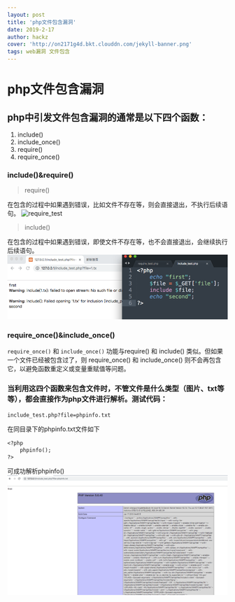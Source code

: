 ```yaml
---
layout: post
title: 'php文件包含漏洞'
date: 2019-2-17
author: hackz
cover: 'http://on2171g4d.bkt.clouddn.com/jekyll-banner.png'
tags: web漏洞 文件包含
---
```

# php文件包含漏洞

## php中引发文件包含漏洞的通常是以下四个函数：
1. include()
2. include_once()
3. require()
4. require_once()

### include()&require()
> require()

在包含的过程中如果遇到错误，比如文件不存在等，则会直接退出，不执行后续语句。
![require_test](https://github.com/zyzgc1997/zyzgc1997.github.io/tree/master/assets/img/require_test.png)

> include()

在包含的过程中如果遇到错误，即使文件不存在等，也不会直接退出，会继续执行后续语句。
![include_test](https://github.com/zyzgc1997/zyzgc1997.github.io/blob/master/assets/img/include_test.png)

### require_once()&include_once()
`require_once()` 和 `include_once()` 功能与require() 和 include() 类似。但如果一个文件已经被包含过了，则 require_once() 和 include_once() 则不会再包含它，以避免函数重定义或变量重赋值等问题。

### 当利用这四个函数来包含文件时，不管文件是什么类型（图片、txt等等），都会直接作为php文件进行解析。测试代码：
```
include_test.php?file=phpinfo.txt
```
在同目录下的phpinfo.txt文件如下
```
<?php
	phpinfo();
?>
```
可成功解析phpinfo()
![phpinfo_test](https://github.com/zyzgc1997/zyzgc1997.github.io/blob/master/assets/img/phpinfo_test.png)

